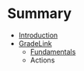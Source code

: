 # Summary

* [Introduction](README.md)
* [GradeLink](rest_api.md)
   * [Fundamentals](fundamentals.md)
   * Actions

